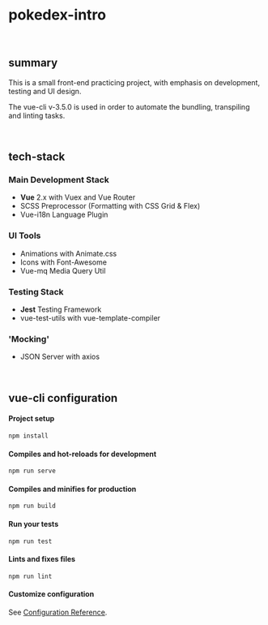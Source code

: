 # pokedex-intro

&nbsp;
## summary

This is a small front-end practicing project, with emphasis on development, testing and UI design.

The vue-cli v-3.5.0 is used in order to automate the bundling, transpiling and linting tasks. 

&nbsp;
## tech-stack

### Main Development Stack
* **Vue** 2.x with Vuex and Vue Router
* SCSS Preprocessor (Formatting with CSS Grid & Flex)
* Vue-i18n Language Plugin

### UI Tools
* Animations with Animate.css
* Icons with Font-Awesome
* Vue-mq Media Query Util

### Testing Stack
* **Jest** Testing Framework
* vue-test-utils with vue-template-compiler

### 'Mocking'
* JSON Server with axios

&nbsp;
## vue-cli configuration

#### Project setup
```
npm install
```

#### Compiles and hot-reloads for development
```
npm run serve
```

#### Compiles and minifies for production
```
npm run build
```

#### Run your tests
```
npm run test
```

#### Lints and fixes files
```
npm run lint
```

#### Customize configuration
See [Configuration Reference](https://cli.vuejs.org/config/).
